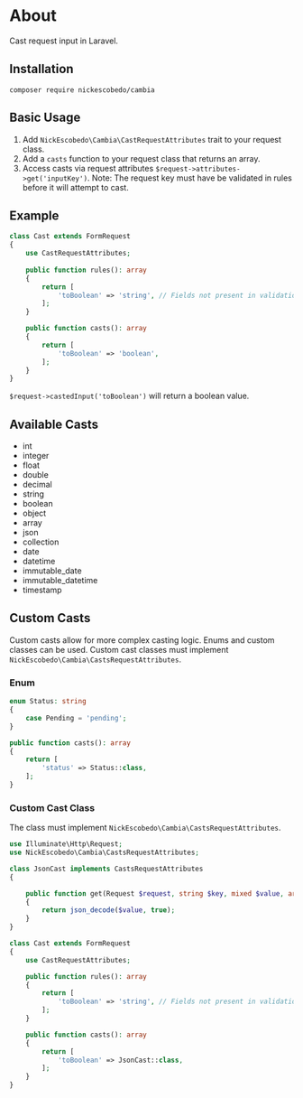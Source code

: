 # About
Cast request input in Laravel.

## Installation
`composer require nickescobedo/cambia`

## Basic Usage
1. Add `NickEscobedo\Cambia\CastRequestAttributes` trait to your request class.
1. Add a `casts` function to your request class that returns an array.
1. Access casts via request attributes `$request->attributes->get('inputKey')`. Note: The request key must have be validated in rules before it will attempt to cast.

## Example
```php
class Cast extends FormRequest
{
    use CastRequestAttributes;
    
    public function rules(): array
    {
        return [
            'toBoolean' => 'string', // Fields not present in validation will not cast
        ];
    }

    public function casts(): array
    {
        return [
            'toBoolean' => 'boolean',
        ];
    }
}
```
`$request->castedInput('toBoolean')` will return a boolean value.

## Available Casts
- int
- integer
- float
- double
- decimal
- string
- boolean
- object
- array
- json
- collection
- date
- datetime
- immutable_date
- immutable_datetime
- timestamp


## Custom Casts
Custom casts allow for more complex casting logic. Enums and custom classes can be used. Custom cast classes must implement `NickEscobedo\Cambia\CastsRequestAttributes`.

### Enum
```php
enum Status: string
{
    case Pending = 'pending';
}
```
```php
public function casts(): array
{
    return [
        'status' => Status::class,
    ];
}
```

### Custom Cast Class
The class must implement `NickEscobedo\Cambia\CastsRequestAttributes`.
```php
use Illuminate\Http\Request;
use NickEscobedo\Cambia\CastsRequestAttributes;

class JsonCast implements CastsRequestAttributes
{

    public function get(Request $request, string $key, mixed $value, array $attributes)
    {
        return json_decode($value, true);
    }
}
```
```php
class Cast extends FormRequest
{
    use CastRequestAttributes;

    public function rules(): array
    {
        return [
            'toBoolean' => 'string', // Fields not present in validation will not cast
        ];
    }

    public function casts(): array
    {
        return [
            'toBoolean' => JsonCast::class,
        ];
    }
}
```